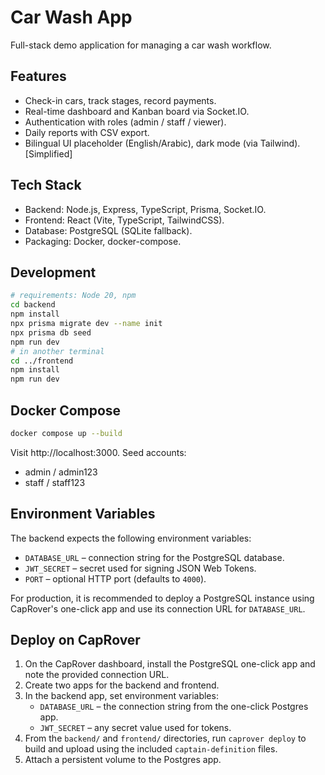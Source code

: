 # Car Wash App

Full-stack demo application for managing a car wash workflow.

## Features

- Check-in cars, track stages, record payments.
- Real-time dashboard and Kanban board via Socket.IO.
- Authentication with roles (admin / staff / viewer).
- Daily reports with CSV export.
- Bilingual UI placeholder (English/Arabic), dark mode (via Tailwind). [Simplified]

## Tech Stack

- Backend: Node.js, Express, TypeScript, Prisma, Socket.IO.
- Frontend: React (Vite, TypeScript, TailwindCSS).
- Database: PostgreSQL (SQLite fallback).
- Packaging: Docker, docker-compose.

## Development

```bash
# requirements: Node 20, npm
cd backend
npm install
npx prisma migrate dev --name init
npx prisma db seed
npm run dev
# in another terminal
cd ../frontend
npm install
npm run dev
```

## Docker Compose

```bash
docker compose up --build
```
Visit http://localhost:3000. Seed accounts:
- admin / admin123
- staff / staff123

## Environment Variables

The backend expects the following environment variables:

- `DATABASE_URL` – connection string for the PostgreSQL database.
- `JWT_SECRET` – secret used for signing JSON Web Tokens.
- `PORT` – optional HTTP port (defaults to `4000`).

For production, it is recommended to deploy a PostgreSQL instance using CapRover's one-click app and use its connection URL for `DATABASE_URL`.

## Deploy on CapRover

1. On the CapRover dashboard, install the PostgreSQL one-click app and note the provided connection URL.
2. Create two apps for the backend and frontend.
3. In the backend app, set environment variables:
   - `DATABASE_URL` – the connection string from the one-click Postgres app.
   - `JWT_SECRET` – any secret value used for tokens.
4. From the `backend/` and `frontend/` directories, run `caprover deploy` to build and upload using the included `captain-definition` files.
5. Attach a persistent volume to the Postgres app.

